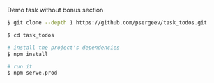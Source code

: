 Demo task without bonus section


```bash
$ git clone --depth 1 https://github.com/psergeev/task_todos.git

$ cd task_todos

# install the project's dependencies
$ npm install

# run it
$ npm serve.prod
